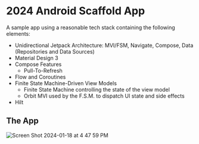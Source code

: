 # 2024 Android Scaffold App

A sample app using a reasonable tech stack containing the following elements:

* Unidirectional Jetpack Architecture:  MVI/FSM, Navigate, Compose, Data (Repositories and Data Sources)
* Material Design 3
* Compose Features
  - Pull-To-Refresh
* Flow and Coroutines
* Finite State Machine-Driven View Models
  - Finite State Machine controlling the state of the view model
  - Orbit MVI used by the F.S.M. to dispatch UI state and side effects
* Hilt

## The App

![Screen Shot 2024-01-18 at 4 47 59 PM](https://github.com/dgoldhirsch/android-2024/assets/101699/9b042461-c57a-401b-9fa8-72815c908e60)

